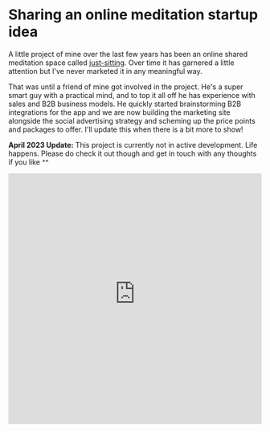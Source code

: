 # Sharing an online meditation startup idea

A little project of mine over the last few years has been an online shared meditation space called [just-sitting](https://just-sitting-61czaxy68606.sejori.deno.net/). Over time it has garnered a little attention but I've never marketed it in any meaningful way.

That was until a friend of mine got involved in the project. He's a super smart guy with a practical mind, and to top it all off he has experience with sales and B2B business models. He quickly started brainstorming B2B integrations for the app and we are now building the marketing site alongside the social advertising strategy and scheming up the price points and packages to offer. I'll update this when there is a bit more to show!

**April 2023 Update:** This project is currently not in active development. Life happens. Please do check it out though and get in touch with any thoughts if you like ^^

<div style="width: 100%">
  <iframe width="100%" height="500" src="https://just-sitting-61czaxy68606.sejori.deno.net/" title="Just Sitting" frameborder="0"></iframe>
</div>